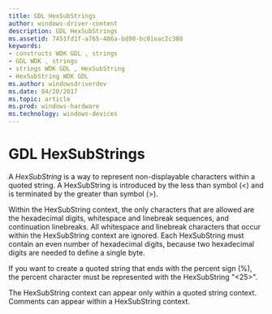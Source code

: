```yaml
---
title: GDL HexSubStrings
author: windows-driver-content
description: GDL HexSubStrings
ms.assetid: 7451fd1f-a765-486a-bd90-bc01eac2c388
keywords:
- constructs WDK GDL , strings
- GDL WDK , strings
- strings WDK GDL , HexSubString
- HexSubString WDK GDL
ms.author: windowsdriverdev
ms.date: 04/20/2017
ms.topic: article
ms.prod: windows-hardware
ms.technology: windows-devices
---
```


# GDL HexSubStrings


A *HexSubString* is a way to represent non-displayable characters within a quoted string. A HexSubString is introduced by the less than symbol (&lt;) and is terminated by the greater than symbol (&gt;).

Within the HexSubString context, the only characters that are allowed are the hexadecimal digits, whitespace and linebreak sequences, and continuation linebreaks. All whitespace and linebreak characters that occur within the HexSubString context are ignored. Each HexSubString must contain an even number of hexadecimal digits, because two hexadecimal digits are needed to define a single byte.

If you want to create a quoted string that ends with the percent sign (%), the percent character must be represented with the HexSubString "&lt;25&gt;".

The HexSubString context can appear only within a quoted string context. Comments can appear within a HexSubString context.

 

 




